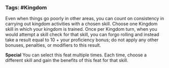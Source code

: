 ### Tags: #Kingdom

Even when things go poorly in other areas, you can count on consistency in carrying out kingdom activities with a chosen skill. Choose one Kingdom skill in which your kingdom is trained. Once per Kingdom turn, when you would attempt a skill check for that skill, you can forgo rolling and instead take a result equal to 10 + your proficiency bonus; do not apply any other bonuses, penalties, or modifiers to this result.  
  
**Special** You can select this feat multiple times. Each time, choose a different skill and gain the benefits of this feat for that skill.